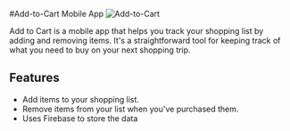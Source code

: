 #Add-to-Cart Mobile App
![Add-to-Cart](![image0](https://github.com/beulahkr/add-to-cart/assets/111886142/4eff5ddc-9956-4d29-9468-03b279f442e7)
)

Add to Cart is a mobile app that helps you track your shopping list by adding and removing items. It's a straightforward tool for keeping track of what you need to buy on your next shopping trip.

## Features

- Add items to your shopping list.
- Remove items from your list when you've purchased them.
- Uses Firebase to store the data


